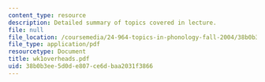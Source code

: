 ```yaml
---
content_type: resource
description: Detailed summary of topics covered in lecture.
file: null
file_location: /coursemedia/24-964-topics-in-phonology-fall-2004/38b0b3ee5d0de807ce6dbaa2031f3866_wk1overheads.pdf
file_type: application/pdf
resourcetype: Document
title: wk1overheads.pdf
uid: 38b0b3ee-5d0d-e807-ce6d-baa2031f3866
---
```

